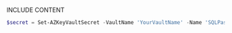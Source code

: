 INCLUDE CONTENT

```powershell
$secret = Set-AZKeyVaultSecret -VaultName 'YourVaultName' -Name 'SQLPassword' -SecretValue $secretvalue
```
